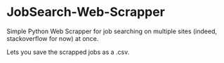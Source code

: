 # JobSearch-Web-Scrapper

Simple Python Web Scrapper for job searching on multiple sites (indeed, stackoverflow for now) at once.


Lets you save the scrapped jobs as a .csv.





